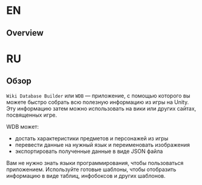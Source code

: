 # EN
## Overview

# RU
## Обзор
`Wiki Database Builder` или `WDB` — приложение, с помощью которого вы можете быстро собрать всю полезную информацию из игры на Unity. Эту информацию затем можно использовать на вики или других сайтах, посвященных игре.

WDB может:
- достать характеристики предметов и персонажей из игры
- перевести данные на нужный язык и переименовать изображения
- экспортировать полученные данные в виде JSON файла

Вам не нужно знать языки программирования, чтобы пользоваться приложением. Используйте готовые шаблоны, чтобы отобразить информацию в виде таблиц, инфобоксов и других шаблонов.